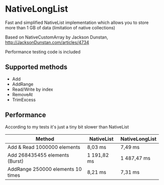 # NativeLongList
Fast and simplified NativeList<T> implementation which allows you to store more than 1 GB of data (limitation of native collections)

Based on NativeCustomArray by Jackson Dunstan, http://JacksonDunstan.com/articles/4734

Performance testing code is included

## Supported methods

- Add
- AddRange
- Read/Write by index
- RemoveAt
- TrimExcess

## Performance

According to my tests it's just a tiny bit slower than NativeList

| Method | NativeList | NativeLongList |
| --- | --- | --- |
| Add & Read 1000000 elements | 8,03 ms | 7,49 ms |
| Add 268435455 elements (Burst) | 1 191,82 ms | 1 487,47 ms |
| AddRange 250000 elements 10 times | 8,21 ms | 7,31 ms |
